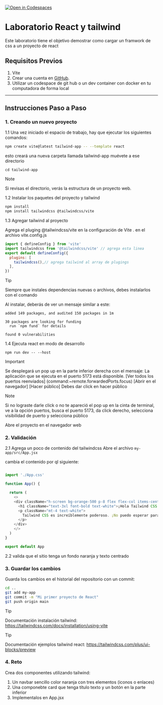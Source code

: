 [![Open in Codespaces](https://classroom.github.com/assets/launch-codespace-2972f46106e565e64193e422d61a12cf1da4916b45550586e14ef0a7c637dd04.svg)](https://classroom.github.com/open-in-codespaces?assignment_repo_id=19436208)
# Laboratorio React y tailwind

Este laboratorio tiene el objetivo demostrar como cargar un framwork de css a un proyecto de react

## Requisitos Previos

1. Vite
2. Crear una cuenta en [GitHub](https://github.com/).
3. Utilizar un codespace de git hub o un dev container con docker en tu computadora de forma local

---

## Instrucciones Paso a Paso

### 1. Creando un nuevo proyecto

1.1 Una vez iniciado el espacio de trabajo, hay que ejecutar los siguientes comandos:

```bash
npm create vite@latest tailwind-app -- --template react
```
esto creará una nueva carpeta llamada tailwind-app muévete a ese directorio
```
cd tailwind-app
```
> [!NOTE] 
> Si revisas el directorio, verás la estructura de un proyecto web.

1.2  Instalar los paquetes del proyecto y tailwind

``` bash
npm install
npm install tailwindcss @tailwindcss/vite
```
1.3 Agregar tailwind al proyecto

Agrega el pluging @tailwindcss/vite en la configuración de Vite . en el archivo vite.config.js

```js
import { defineConfig } from 'vite'
import tailwindcss from '@tailwindcss/vite' // agrega esta linea
export default defineConfig({
  plugins: [
    tailwindcss(),// agrega tailwind al array de plugings
  ],
})
```

> [!TIP]
> Siempre que instales dependencias nuevas o archivos, debes instalarlos con el comando

Al instalar, deberás de ver un mensaje similar a este:
```
added 149 packages, and audited 150 packages in 1m

30 packages are looking for funding
  run `npm fund` for details

found 0 vulnerabilities
```

1.4 Ejecuta react en modo de desarrollo

```
npm run dev -- --host
```

> [!IMPORTANT]
> Se desplegará un pop up en la parte inferior derecha con el mensaje: La aplicación que se ejecuta en el puerto 5173 está disponible. 
> [Ver todos los puertos reenviados] (command:~remote.forwardedPorts.focus) [Abrir en el navegador] [Hacer público] Debes dar click en hacer público

> [!NOTE]
>Si no lograste darle click o no te apareció el pop up en la cinta de terminal, ve a la opción puertos, busca el puerto 5173, da click derecho, selecciona visibilidad de puerto y selecciona público

Abre el proyecto en el navegador web

### 2. Validación

2.1 Agrega un poco de contenido del tailwindcss
Abre el archivo ```my-app/src/App.jsx```

cambia el contenido por ql siguiente:

```js

import './App.css'

function App() {

  return (
    <>
    <div className="h-screen bg-orange-500 p-8 flex flex-col items-center justify-center">
      <h1 className="text-3xl font-bold text-white">¡Hola Tailwind CSS!</h1>
      <p className="mt-4 text-white">
        Tailwind CSS es increíblemente poderoso. ¡No puedo esperar para seguir explorándolo!
      </p>
    </div>
    </>
  )
}

export default App

```

2.2 valida que el sitio tenga un fondo naranja y texto centrado

### 3. Guardar los cambios

Guarda los cambios en el historial del repositorio con un commit:

```bash
cd ..
git add my-app
git commit -m "Mi primer proyecto de React"
git push origin main
```
 > [!TIP]
 > Documentación instalación tailwind: https://tailwindcss.com/docs/installation/using-vite

 > [!TIP]
 > Documentación ejemplos tailwind react: https://tailwindcss.com/plus/ui-blocks/preview

 ### 4. Reto

 Crea dos componentes utilizando tailwind: 
 1. Un navbar sencillo color naranja con tres elementos (iconos o enlaces)
 2. Una componebte card que tenga título texto y un botón en la parte inferior
 3. Implementalos en App.jsx
